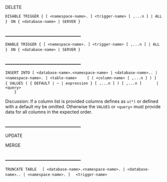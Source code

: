 DELETE

`DISABLE TRIGGER { [ <namespace-name>. ] <trigger-name> [ ,...n ] | ALL }`
` ON { <database-name> | SERVER }`

### _______________________________


`ENABLE TRIGGER { [ <namespace-name>. ] <trigger-name> [ ,...n ] | ALL }`
` ON { <database-name> | SERVER }`

### _______________________________


`INSERT INTO [ <database-name>.<namespace-name> | <database-name>.. | <namespace-name>. ] <table-name>`
`    [ ( <column-name> [ ,...n ] ) ]`
`    { VALUES ( { DEFAULT | ~ | expression } [ ,...n ] ) [ ,...n ]` 
`      | <query>`  
`    }`

Discussion:
If a column list is provided columns defines as `u(*)` or defined with a default my be omitted. Otherwise the `VALUES` or `<query>` must provide data for all columns in the expected order.

### _______________________________


UPDATE

MERGE

### _______________________________


`TRUNCATE TABLE`
`  [ <database-name>.<namespace-name>. | <database-name>.. | <namespace-name>. ]`
`  <trigger-name>`